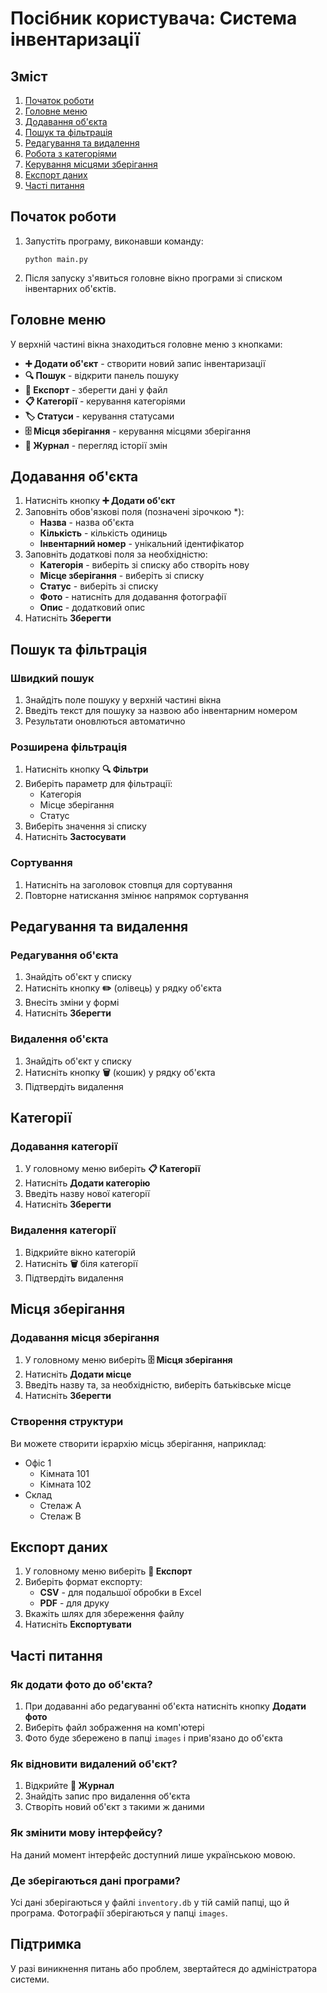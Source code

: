 # Посібник користувача: Система інвентаризації

## Зміст
1. [Початок роботи](#початок-роботи)
2. [Головне меню](#головне-меню)
3. [Додавання об'єкта](#додавання-обєкта)
4. [Пошук та фільтрація](#пошук-та-фільтрація)
5. [Редагування та видалення](#редагування-та-видалення)
6. [Робота з категоріями](#категорії)
7. [Керування місцями зберігання](#місця-зберігання)
8. [Експорт даних](#експорт-даних)
9. [Часті питання](#часті-питання)

## Початок роботи

1. Запустіть програму, виконавши команду:
   ```
   python main.py
   ```
2. Після запуску з'явиться головне вікно програми зі списком інвентарних об'єктів.

## Головне меню

У верхній частині вікна знаходиться головне меню з кнопками:

- **➕ Додати об'єкт** - створити новий запис інвентаризації
- **🔍 Пошук** - відкрити панель пошуку
- **📂 Експорт** - зберегти дані у файл
- **📋 Категорії** - керування категоріями
- **🏷️ Статуси** - керування статусами
- **🗄️ Місця зберігання** - керування місцями зберігання
- **📜 Журнал** - перегляд історії змін

## Додавання об'єкта

1. Натисніть кнопку **➕ Додати об'єкт**
2. Заповніть обов'язкові поля (позначені зірочкою *):
   - **Назва** - назва об'єкта
   - **Кількість** - кількість одиниць
   - **Інвентарний номер** - унікальний ідентифікатор
3. Заповніть додаткові поля за необхідністю:
   - **Категорія** - виберіть зі списку або створіть нову
   - **Місце зберігання** - виберіть зі списку
   - **Статус** - виберіть зі списку
   - **Фото** - натисніть для додавання фотографії
   - **Опис** - додатковий опис
4. Натисніть **Зберегти**

## Пошук та фільтрація

### Швидкий пошук
1. Знайдіть поле пошуку у верхній частині вікна
2. Введіть текст для пошуку за назвою або інвентарним номером
3. Результати оновлються автоматично

### Розширена фільтрація
1. Натисніть кнопку **🔍 Фільтри**
2. Виберіть параметр для фільтрації:
   - Категорія
   - Місце зберігання
   - Статус
3. Виберіть значення зі списку
4. Натисніть **Застосувати**

### Сортування
1. Натисніть на заголовок стовпця для сортування
2. Повторне натискання змінює напрямок сортування

## Редагування та видалення

### Редагування об'єкта
1. Знайдіть об'єкт у списку
2. Натисніть кнопку **✏️** (олівець) у рядку об'єкта
3. Внесіть зміни у формі
4. Натисніть **Зберегти**

### Видалення об'єкта
1. Знайдіть об'єкт у списку
2. Натисніть кнопку **🗑️** (кошик) у рядку об'єкта
3. Підтвердіть видалення

## Категорії

### Додавання категорії
1. У головному меню виберіть **📋 Категорії**
2. Натисніть **Додати категорію**
3. Введіть назву нової категорії
4. Натисніть **Зберегти**

### Видалення категорії
1. Відкрийте вікно категорій
2. Натисніть **🗑️** біля категорії
3. Підтвердіть видалення

## Місця зберігання

### Додавання місця зберігання
1. У головному меню виберіть **🗄️ Місця зберігання**
2. Натисніть **Додати місце**
3. Введіть назву та, за необхідністю, виберіть батьківське місце
4. Натисніть **Зберегти**

### Створення структури
Ви можете створити ієрархію місць зберігання, наприклад:
- Офіс 1
  - Кімната 101
  - Кімната 102
- Склад
  - Стелаж A
  - Стелаж B

## Експорт даних

1. У головному меню виберіть **📂 Експорт**
2. Виберіть формат експорту:
   - **CSV** - для подальшої обробки в Excel
   - **PDF** - для друку
3. Вкажіть шлях для збереження файлу
4. Натисніть **Експортувати**

## Часті питання

### Як додати фото до об'єкта?
1. При додаванні або редагуванні об'єкта натисніть кнопку **Додати фото**
2. Виберіть файл зображення на комп'ютері
3. Фото буде збережено в папці `images` і прив'язано до об'єкта

### Як відновити видалений об'єкт?
1. Відкрийте **📜 Журнал**
2. Знайдіть запис про видалення об'єкта
3. Створіть новий об'єкт з такими ж даними

### Як змінити мову інтерфейсу?
На даний момент інтерфейс доступний лише українською мовою.

### Де зберігаються дані програми?
Усі дані зберігаються у файлі `inventory.db` у тій самій папці, що й програма. Фотографії зберігаються у папці `images`.

## Підтримка

У разі виникнення питань або проблем, звертайтеся до адміністратора системи.
